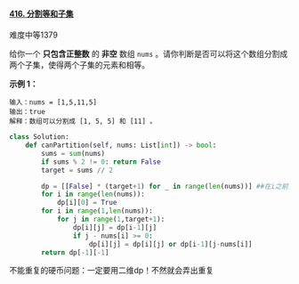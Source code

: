 #### [416. 分割等和子集](https://leetcode.cn/problems/partition-equal-subset-sum/)

难度中等1379

给你一个 **只包含正整数** 的 **非空** 数组 `nums` 。请你判断是否可以将这个数组分割成两个子集，使得两个子集的元素和相等。

 

**示例 1：**

```
输入：nums = [1,5,11,5]
输出：true
解释：数组可以分割成 [1, 5, 5] 和 [11] 。
```

```python
class Solution:
    def canPartition(self, nums: List[int]) -> bool:
        sums = sum(nums)
        if sums % 2 != 0: return False
        target = sums // 2

        dp = [[False] * (target+1) for _ in range(len(nums))] ##在i之前，能不能达到和为j
        for i in range(len(nums)):
            dp[i][0] = True
        for i in range(1,len(nums)):
            for j in range(1,target+1):
                dp[i][j] = dp[i-1][j]
                if j - nums[i] >= 0:
                    dp[i][j] = dp[i][j] or dp[i-1][j-nums[i]] 
        return dp[-1][-1]
```

不能重复的硬币问题：一定要用二维dp！不然就会弄出重复